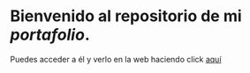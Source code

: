 # Bienvenido al repositorio de mi _portafolio_. 

Puedes acceder a él y verlo en la web haciendo click [aquí](https://urielalex99.github.io/Portafolio/portafolio/index.html)
